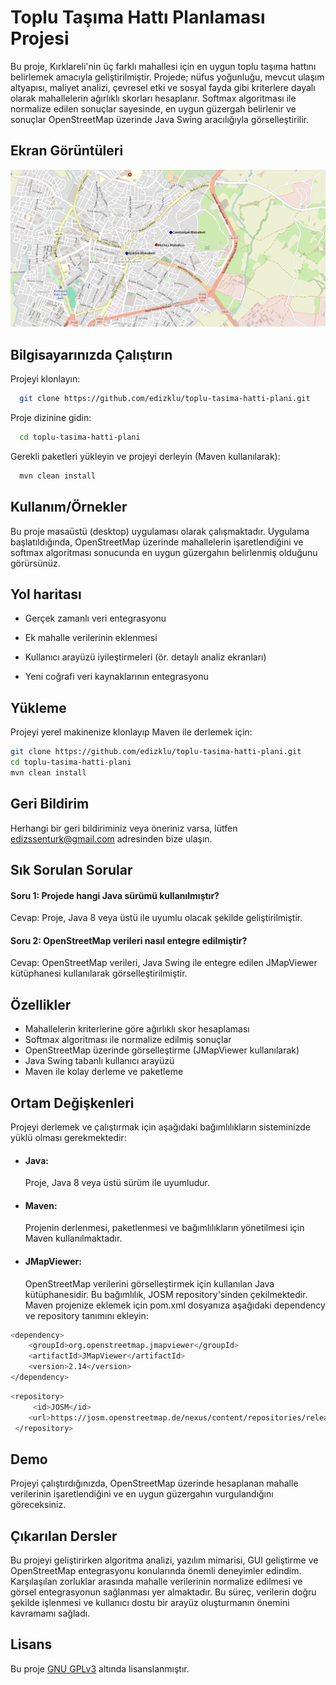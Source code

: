 
# Toplu Taşıma Hattı Planlaması Projesi

Bu proje, Kırklareli'nin üç farklı mahallesi için en uygun toplu taşıma hattını belirlemek amacıyla geliştirilmiştir. Projede; nüfus yoğunluğu, mevcut ulaşım altyapısı, maliyet analizi, çevresel etki ve sosyal fayda gibi kriterlere dayalı olarak mahallelerin ağırlıklı skorları hesaplanır. Softmax algoritması ile normalize edilen sonuçlar sayesinde, en uygun güzergah belirlenir ve sonuçlar OpenStreetMap üzerinde Java Swing aracılığıyla görselleştirilir.



## Ekran Görüntüleri


![Uygulama Ekran Görüntüsü](https://github.com/edizklu/toplu-tasima-hatti-plani/blob/main/images/ss.png?raw=true)


  
## Bilgisayarınızda Çalıştırın

Projeyi klonlayın:

```bash
  git clone https://github.com/edizklu/toplu-tasima-hatti-plani.git 
```

Proje dizinine gidin:

```bash
  cd toplu-tasima-hatti-plani
```

Gerekli paketleri yükleyin ve projeyi derleyin (Maven kullanılarak):

```bash
  mvn clean install
```

## Kullanım/Örnekler
Bu proje masaüstü (desktop) uygulaması olarak çalışmaktadır. Uygulama başlatıldığında, OpenStreetMap üzerinde mahallelerin işaretlendiğini ve softmax algoritması sonucunda en uygun güzergahın belirlenmiş olduğunu görürsünüz.
  
## Yol haritası

- Gerçek zamanlı veri entegrasyonu

- Ek mahalle verilerinin eklenmesi

- Kullanıcı arayüzü iyileştirmeleri (ör. detaylı analiz ekranları)

- Yeni coğrafi veri kaynaklarının entegrasyonu


  
## Yükleme 

Projeyi yerel makinenize klonlayıp Maven ile derlemek için:

```bash 
git clone https://github.com/edizklu/toplu-tasima-hatti-plani.git
cd toplu-tasima-hatti-plani
mvn clean install
```
    
## Geri Bildirim

Herhangi bir geri bildiriminiz veya öneriniz varsa, lütfen edizssenturk@gmail.com adresinden bize ulaşın.


  
## Sık Sorulan Sorular

#### Soru 1: Projede hangi Java sürümü kullanılmıştır?

Cevap: Proje, Java 8 veya üstü ile uyumlu olacak şekilde geliştirilmiştir.

#### Soru 2: OpenStreetMap verileri nasıl entegre edilmiştir?

Cevap: OpenStreetMap verileri, Java Swing ile entegre edilen JMapViewer kütüphanesi kullanılarak görselleştirilmiştir.

  
## Özellikler

- Mahallelerin kriterlerine göre ağırlıklı skor hesaplaması
- Softmax algoritması ile normalize edilmiş sonuçlar
- OpenStreetMap üzerinde görselleştirme (JMapViewer kullanılarak)
- Java Swing tabanlı kullanıcı arayüzü
- Maven ile kolay derleme ve paketleme

  
## Ortam Değişkenleri

Projeyi derlemek ve çalıştırmak için aşağıdaki bağımlılıkların sisteminizde yüklü olması gerekmektedir:

- #### Java:
  Proje, Java 8 veya üstü sürüm ile uyumludur.

- #### Maven:
  Projenin derlenmesi, paketlenmesi ve bağımlılıkların yönetilmesi için Maven kullanılmaktadır.

- #### JMapViewer:
  OpenStreetMap verilerini görselleştirmek için kullanılan Java kütüphanesidir. Bu bağımlılık, JOSM repository'sinden çekilmektedir. Maven projenize eklemek için pom.xml dosyanıza aşağıdaki dependency ve repository tanımını ekleyin:

```bash
<dependency>
    <groupId>org.openstreetmap.jmapviewer</groupId>
    <artifactId>JMapViewer</artifactId>
    <version>2.14</version>
</dependency>
```
```bash
<repository>
     <id>JOSM</id>
    <url>https://josm.openstreetmap.de/nexus/content/repositories/releases/</url>
 </repository>
```



  
## Demo

Projeyi çalıştırdığınızda, OpenStreetMap üzerinde hesaplanan mahalle verilerinin işaretlendiğini ve en uygun güzergahın vurgulandığını göreceksiniz.

  
## Çıkarılan Dersler

Bu projeyi geliştirirken algoritma analizi, yazılım mimarisi, GUI geliştirme ve OpenStreetMap entegrasyonu konularında önemli deneyimler edindim. Karşılaşılan zorluklar arasında mahalle verilerinin normalize edilmesi ve görsel entegrasyonun sağlanması yer almaktadır. Bu süreç, verilerin doğru şekilde işlenmesi ve kullanıcı dostu bir arayüz oluşturmanın önemini kavramamı sağladı.

  
## Lisans

Bu proje [GNU GPLv3](https://choosealicense.com/licenses/gpl-3.0/) altında lisanslanmıştır.

